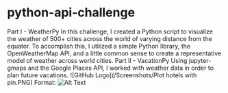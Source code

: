 # python-api-challenge
Part I - WeatherPy
In this challenge, I created a Python script to visualize the weather of 500+ cities across the world of varying distance from the equator. To accomplish this, I utilized a simple Python library, the OpenWeatherMap API, and a little common sense to create a representative model of weather across world cities.
Part II - VacationPy
Using jupyter-gmaps and the Google Places API, I worked with weather data in order to plan future vacations.
![GitHub Logo](/Screenshots/Plot hotels with pin.PNG)
Format: ![Alt Text](url)

